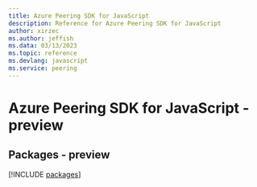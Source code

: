 ```yaml
---
title: Azure Peering SDK for JavaScript
description: Reference for Azure Peering SDK for JavaScript
author: xirzec
ms.author: jeffish
ms.data: 03/13/2023
ms.topic: reference
ms.devlang: javascript
ms.service: peering
---
```

# Azure Peering SDK for JavaScript - preview
## Packages - preview
[!INCLUDE [packages](peering-index.md)]